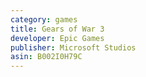 ```yaml
---
category: games
title: Gears of War 3
developer: Epic Games
publisher: Microsoft Studios
asin: B002I0H79C
---
```


